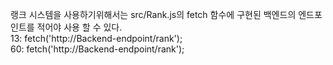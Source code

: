랭크 시스템을 사용하기위해서는 src/Rank.js의 fetch 함수에 구현된 백엔드의 엔드포인트를 적어야 사용 할 수 있다.   
13: fetch('http://Backend-endpoint/rank');   
60: fetch('http://Backend-endpoint/rank');   
